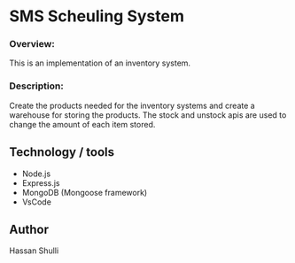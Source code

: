 # SMS Scheuling System

### Overview:
This is an implementation of an inventory system.

### Description:
Create the products needed for the inventory systems and create a warehouse for storing the products. The stock and unstock apis are used to change the amount of each item stored.


## Technology / tools
- Node.js
- Express.js
- MongoDB (Mongoose framework)
- VsCode


## Author
Hassan Shulli